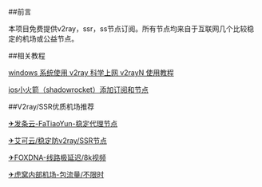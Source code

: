 ##前言

本项目免费提供v2ray，ssr，ss节点订阅。所有节点均来自于互联网几个比较稳定的机场或公益节点。

##相关教程

[windows 系统使用 v2ray 科学上网 v2rayN 使用教程](https://zy.aoxtv.com/m3u8.php?url=https://v4.szjal.cn/20200714/TUKW5tdf/index.m3u8)

[ios小火箭（shadowrocket）添加订阅和节点](https://zy.aoxtv.com/m3u8.php?url=https://v4.szjal.cn/20200714/fgY9QpCn/index.m3u8)

##V2ray/SSR优质机场推荐

[✈发条云-FaTiaoYun-稳定代理节点](http://www.fatiaoyun.live/aff.php?aff=21679)

[✈艾可云/稳定防v2ray/SSR节点](https://www.v2aky.com/#/register?code=2eMGe7qa)

[✈FOXDNA-线路极延迟/8k视频](https://foxdna.com/#/register?code=IgBOtcnt)

[✈虎窝内部机场-包流量/不限时](http://faka.huwo.online/)
